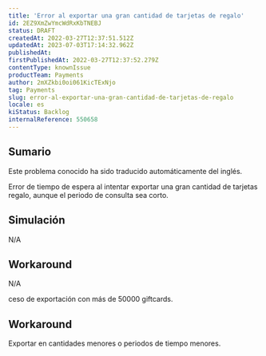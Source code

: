 ```yaml
---
title: 'Error al exportar una gran cantidad de tarjetas de regalo'
id: 2EZ9XmZwYmcWdRxKbTNEBJ
status: DRAFT
createdAt: 2022-03-27T12:37:51.512Z
updatedAt: 2023-07-03T17:14:32.962Z
publishedAt: 
firstPublishedAt: 2022-03-27T12:37:52.279Z
contentType: knownIssue
productTeam: Payments
author: 2mXZkbi0oi061KicTExNjo
tag: Payments
slug: error-al-exportar-una-gran-cantidad-de-tarjetas-de-regalo
locale: es
kiStatus: Backlog
internalReference: 550658
---
```


## Sumario

<div class="alert alert-info">
  <p>Este problema conocido ha sido traducido automáticamente del inglés.</p>
</div>


Error de tiempo de espera al intentar exportar una gran cantidad de tarjetas regalo, aunque el periodo de consulta sea corto.



## Simulación


N/A



## Workaround


N/A

ceso de exportación con más de 50000 giftcards.



## Workaround


Exportar en cantidades menores o periodos de tiempo menores.

